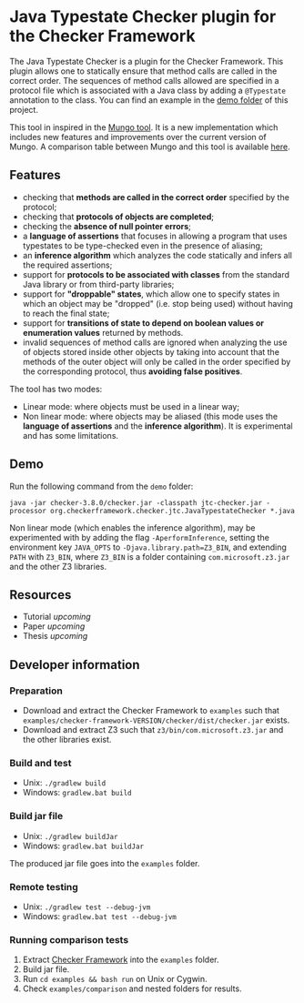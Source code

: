 # Java Typestate Checker plugin for the Checker Framework

The Java Typestate Checker is a plugin for the Checker Framework. This plugin allows one to statically ensure that method calls are called in the correct order. The sequences of method calls allowed are specified in a protocol file which is associated with a Java class by adding a `@Typestate` annotation to the class. You can find an example in the [demo folder](https://github.com/jdmota/java-typestate-checker/tree/master/demo) of this project.

This tool in inspired in the [Mungo tool](http://www.dcs.gla.ac.uk/research/mungo/index.html). It is a new implementation which includes new features and improvements over the current version of Mungo. A comparison table between Mungo and this tool is available [here](https://github.com/jdmota/abcd-mungo/wiki/Comparison).

## Features

- checking that **methods are called in the correct order** specified by the protocol;
- checking that **protocols of objects are completed**;
- checking the **absence of null pointer errors**;
- a **language of assertions** that focuses in allowing a program that uses typestates to be type-checked even in the presence of aliasing;
- an **inference algorithm** which analyzes the code statically and infers all the required assertions;
- support for **protocols to be associated with classes** from the standard Java library or from third-party libraries;
- support for **"droppable" states**, which allow one to specify states in which an object may be "dropped" (i.e. stop being used) without having to reach the final state;
- support for **transitions of state to depend on boolean values or enumeration values** returned by methods.
- invalid sequences of method calls are ignored when analyzing the use of objects stored inside other objects by taking into account that the methods of the outer object will only be called in the order specified by the corresponding protocol, thus **avoiding false positives**.

The tool has two modes:

- Linear mode: where objects must be used in a linear way;
- Non linear mode: where objects may be aliased (this mode uses the **language of assertions** and the **inference algorithm**). It is experimental and has some limitations.

## Demo

Run the following command from the `demo` folder:

`java -jar checker-3.8.0/checker.jar -classpath jtc-checker.jar -processor org.checkerframework.checker.jtc.JavaTypestateChecker *.java`

Non linear mode (which enables the inference algorithm), may be experimented with by adding the flag `-AperformInference`, setting the environment key `JAVA_OPTS` to `-Djava.library.path=Z3_BIN`, and extending `PATH` with `Z3_BIN`, where `Z3_BIN` is a folder containing `com.microsoft.z3.jar` and the other Z3 libraries.

## Resources

- Tutorial *upcoming*
- Paper *upcoming*
- Thesis *upcoming*

<!-- http://www.plantuml.com/plantuml/uml/NSqn2i9048NXVayHKgcG6rW4mT8O40yGirEixix0-YOs7bx8Wc6sUl0Lx-_Vc38qHNVd5yk7c-EtwvhhuqapN9b2xGqJQ7VOjuRFxCaR6MJC0fcb-XmqLZBca0B2GfOlif1tMw_eIG19RkqPsNgMDLhuruokCICziTSKVm00 -->

<!-- http://www.plantuml.com/plantuml/uml/SoWkIImgAStDuGhDoyxBByzJiAdHrLNmAyr14r4ABaaiITNGqbJYGZ2XKcwPEQdL_WMfUJeAGQc9ARLAN1X264e9AeAQ1789HDWflwGaFvSBsGWK2OGsD0c7rBmKe0y1 -->

<!--

### Type system

![Type system](./type_system.svg)

- `Unknown` is the top type. It includes all possible values.
- `Object` contains all objects except `null`.
- `State` represents objects which are in a specific state.
- `Ended` is the set of all objects with completed protocols.
- `NoProtocol` is the set of all objects without protocol.
- `Null` is the set with only the `null` value.
- `Primitive` is the set of all primitive values. Like integers and booleans.
- `Moved` is a type applied to variables that point to an object that was moved. Like in Rust, where if something takes ownership of some data, that data is considered to have been moved. Variables with the `Moved` type cannot be used, because they no longer own the data.
- `Bottom` is the bottom type. Used for computations that do not finish or error. Empty set. Like `Nothing` in many languages or like `never` in TypeScript.

Subtypes of `State(*)` are for example, the type of files that are in the `Open` or `Read` states, or the type of files that are only in the `Open` state.

The type of files that are only in the `Open` state is also a subtype of the type of files that are in the `Open` or `Read` states, since the set `{Open}` is contained in `{Open, Read}`.

The type of files that are in the `Open` state and the type of files that are in the `Read` state are not subtypes of each other, since one is not contained in the other and vice-versa.

![Type system example](./type_system_example.svg)

### Checking

- The type checker tracks all the possible states that an object might be in.
- When initializing, an object is only in its initial state.
- If a variable declaration is encountered, for example in a method argument, it is assumed that the object might be in any of its states. That can be refined with the use of `@MungoState({"Open"})`.
- When a method invocation is encountered, considering all possible states, the type checker creates a set with all the possible destination states via that method invocation. If that method invocation happened on the condition of a `if/while` statement or in the expression of a `switch` statement, the possible states are properly refined: if the transition leads to a decision state, only the destination state associated with the relevant label is added to the set of possible states.

### Architecture

Plugins for the Checker Framework usually extend the `BaseTypeChecker` and then override some aspects of it if necessary. To understand how plugins work it is important to understand how information is stored:

- [AnnotatedTypeMirror](https://checkerframework.org/api/org/checkerframework/framework/type/AnnotatedTypeMirror.html)'s represent types and store type annotations associated with the type. Those annotations constitute the type information specific to the type system implemented by a plugin.
- [Tree](https://docs.oracle.com/en/java/javase/11/docs/api/jdk.compiler/com/sun/source/tree/Tree.html?is-external=true)'s are nodes in an abstract syntax tree.
- [Element](https://docs.oracle.com/en/java/javase/11/docs/api/java.compiler/javax/lang/model/element/Element.html?is-external=true)'s represent a potentially-public declaration that can be accessed from elsewhere: classes, interfaces, methods, constructors, and fields.

Our plugin is composed by:

- `MungoChecker`: The plugin's entry point.
- `MungoVisitor`: Performs assignment checking, method invocation checking and other checks.
- `MungoAnnotatedTypeFactory`: Applies annotations via `MungoDefaultQualifierForUseTypeAnnotator` and `MungoTreeAnnotator`, which are refined by the flow-sensitive analysis provided by `MungoAnalysis` and `MungoTransfer`
- `MungoQualifierHierarchy`: Defines the subtyping relationship between annotations
- `MungoDefaultQualifierForUseTypeAnnotator`: Applies a set of annotations to [Elements](https://docs.oracle.com/en/java/javase/11/docs/api/java.compiler/javax/lang/model/element/Element.html?is-external=true)
- `MungoTreeAnnotator`: Applies a set of annotations to [Trees](https://docs.oracle.com/en/java/javase/11/docs/api/jdk.compiler/com/sun/source/tree/Tree.html?is-external=true)
- `MungoAnalysis`: Tracks annotations using flow-sensitive analysis
- `MungoTransfer`: Applies type information refinement

Since annotations are only able to store some types of values, not arbitrary objects, we store a `long` id value in each annotation that is then mapped to an object which stores the concrete type information.

More details: [Manual - How to create a Checker plugin](https://checkerframework.org/manual/#creating-a-checker)
-->

## Developer information

### Preparation

- Download and extract the Checker Framework to `examples` such that `examples/checker-framework-VERSION/checker/dist/checker.jar` exists.
- Download and extract Z3 such that `z3/bin/com.microsoft.z3.jar` and the other libraries exist.

### Build and test

- Unix: `./gradlew build`
- Windows: `gradlew.bat build`

### Build jar file

- Unix: `./gradlew buildJar`
- Windows: `gradlew.bat buildJar`

The produced jar file goes into the `examples` folder.

### Remote testing

- Unix: `./gradlew test --debug-jvm`
- Windows: `gradlew.bat test --debug-jvm`

### Running comparison tests

1. Extract [Checker Framework](https://checkerframework.org/) into the `examples` folder.
1. Build jar file.
1. Run `cd examples && bash run` on Unix or Cygwin.
1. Check `examples/comparison` and nested folders for results.
